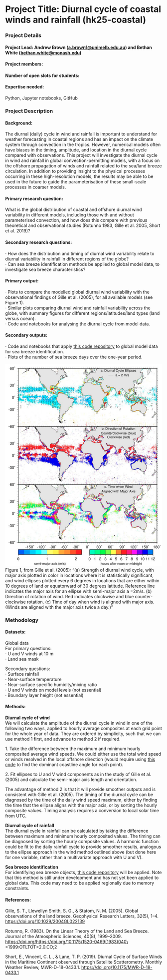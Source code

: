 # Project Title: Diurnal cycle of coastal winds and rainfall (hk25-coastal)

### Project Details

#### Project Lead: Andrew Brown (a.brown1@unimelb.edu.au) and Bethan White (bethan.white@monash.edu)

#### Project members:

#### Number of open slots for students:

#### Expertise needed:

Python, Jupyter notebooks, GitHub

### Project Description

#### Background:

The diurnal (daily) cycle in wind and rainfall is important to understand for weather forecasting in coastal regions and has an impact on the climate system through convection in the tropics. However, numerical models often have biases in the timing, amplitude, and location in the diurnal cycle compared with observations. This project will investigate the diurnal cycle in wind and rainfall in global convection-permitting models, with a focus on the offshore propagation of winds and rainfall related to the sea/land breeze circulation. In addition to providing insight to the physical processes occurring in these high-resolution models, the results may be able to be used in the future to guide the parameterisation of these small-scale processes in coarser models.

#### Primary research question:

What is the global distribution of coastal and offshore diurnal wind variability in different models, including those with and without parameterised convection, and how does this compare with previous theoretical and observational studies (Rotunno 1983, Gille et al. 2005, Short et al. 2019)?

#### Secondary research questions:

·   	How does the distribution and timing of diurnal wind variability relate to diurnal variability in rainfall in different regions of the globe?  
·   	Can sea breeze identification methods be applied to global model data, to investigate sea breeze characteristics?

#### Primary output:

·   	Plots to compare the modelled global diurnal wind variability with the observational findings of Gille et al. (2005), for all available models (see Figure 1).  
·   	Similar plots comparing diurnal wind and rainfall variability across the globe, with summary figures for different regions/latitudes/land types (land versus ocean).  
·   	Code and notebooks for analysing the diurnal cycle from model data.

#### Secondary outputs:

·   	Code and notebooks that apply [this code repository](https://github.com/andrewbrown31/sea_breeze/tree/main) to global model data for sea breeze identification.  
·   	Plots of the number of sea breeze days over the one-year period.

![](img/coastal.png)
Figure 1, from Gille et al. (2005): “(a) Strength of diurnal wind cycle, with major axis plotted in color in locations where it is statistically significant, and wind ellipses plotted every 6 degrees in locations that are either within 10 degrees of land or equatorward of 30 degrees latitude. Reference line indicates the major axis for an ellipse with semi-major axis a \=2m/s. (b) Direction of rotation of wind. Red indicates clockwise and blue counter-clockwise rotation. (c) Time of day when wind is aligned with major axis. (Winds are aligned with the major axis twice a day.)”

### Methodology

#### Datasets: 

Global data  
For primary questions:  
·   	U and V winds at 10 m  
·   	Land sea mask  
   
Secondary questions:  
·   	Surface rainfall  
·   	Near-surface temperature  
·   	Near-surface specific humidity/mixing ratio  
·   	U and V winds on model levels (not essential)  
·   	Boundary layer height (not essential)

#### Methods:

**Diurnal cycle of wind**  
We will calculate the amplitude of the diurnal cycle in wind in one of the following two ways, applied to hourly average composites at each grid point for the whole year of data. They are ordered by simplicity, such that we can use method 1 first, and advance to method 2 if required.

1\. 	Take the difference between the maximum and minimum hourly composited average wind speeds. We could either use the total wind speed or winds resolved in the local offshore direction (would require using [this code](https://github.com/andrewbrown31/sea_breeze/blob/main/load_model_data.py#L591) to find the dominant coastline angle for each point).

2\. 	Fit ellipses to U and V wind components as in the study of Gille et al. (2005) and calculate the semi-major axis length and orientation.  
   
The advantage of method 2 is that it will provide smoother outputs and is consistent with Gille et al. (2005). The timing of the diurnal cycle can be diagnosed by the time of the daily wind speed maximum, either by finding the time that the ellipse aligns with the major axis, or by sorting the hourly composite values. Timing analysis requires a conversion to local solar time from UTC.  
   
**Diurnal cycle of rainfall**  
The diurnal cycle in rainfall can be calculated by taking the difference between maximum and minimum hourly composited values. The timing can be diagnosed by sorting the hourly composite values. A harmonic function could be fit to the daily rainfall cycle to provide smoother results, analogous to the ellipse approach in the wind method outlined above (but done here for one variable, rather than a multivariate approach with U and V).  
   
**Sea breeze identification**  
For identifying sea breeze objects, [this code repository](https://github.com/andrewbrown31/sea_breeze/tree/main) will be applied. Note that this method is still under development and has not yet been applied to global data. This code may need to be applied regionally due to memory constraints.  
 

#### References:

Gille, S. T., Llewellyn Smith, S. G., & Statom, N. M. (2005). Global observations of the land breeze. Geophysical Research Letters, 32(5), 1–4. https://doi.org/10.1029/2004GL022139  
   
Rotunno, R. (1983). On the Linear Theory of the Land and Sea Breeze. Journal of the Atmospheric Sciences, 40(8), 1999–2009. https://doi.org/https://doi.org/10.1175/1520-0469(1983)040\<1999:OTLTOT\>2.0.CO;2  
   
Short, E., Vincent, C. L., & Lane, T. P. (2019). Diurnal Cycle of Surface Winds in the Maritime Continent observed through Satellite Scatterometry. Monthly Weather Review, MWR-D-18-0433.1. https://doi.org/10.1175/MWR-D-18-0433.1

